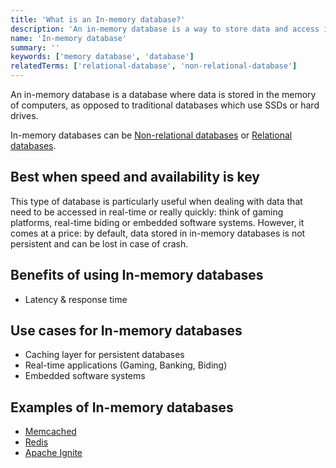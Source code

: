 ```yaml
---
title: 'What is an In-memory database?'
description: 'An in-memory database is a way to store data and access it in the fastest way possible.'
name: 'In-memory database'
summary: ''
keywords: ['memory database', 'database']
relatedTerms: ['relational-database', 'non-relational-database']
---
```


An in-memory database is a database where data is stored in the memory of computers, as opposed to traditional databases which use SSDs or hard drives.

In-memory databases can be [Non-relational databases](#non-relational-database 'What is a Non-relational database?') or [Relational databases](#relational-database 'What is a Relational database?').

## Best when speed and availability is key

This type of database is particularly useful when dealing with data that need to be accessed in real-time or really quickly: think of gaming platforms, real-time biding or embedded software systems. However, it comes at a price: by default, data stored in in-memory databases is not persistent and can be lost in case of crash.

## Benefits of using In-memory databases

- Latency & response time

## Use cases for In-memory databases

- Caching layer for persistent databases
- Real-time applications (Gaming, Banking, Biding)
- Embedded software systems

## Examples of In-memory databases

- [Memcached](https://memcached.org/)
- [Redis](https://redis.io/)
- [Apache Ignite](https://ignite.apache.org/)
